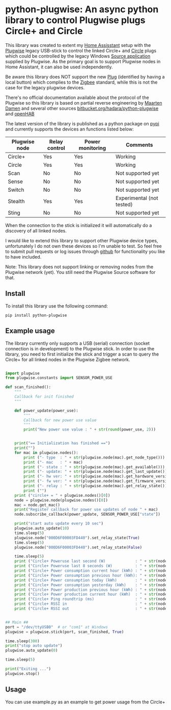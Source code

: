 # python-plugwise: An async python library to control Plugwise plugs Circle+ and Circle

This library was created to extent my [Home Assisstant](https://home-assistant.io) setup with the [Plugwise](https://plugwise.com) legacy USB-stick to control the linked Circle+ and [Circle](https://www.plugwise.com/en_US/products/circle) plugs which could be controlled by the legacy Windows [Source application](https://www.plugwise.com/en_US/source) supplied by Plugwise.
As the primary goal is to support Plugwise nodes in Home Assistant, it can also be used independently.

Be aware this library does NOT support the new [Plug](https://www.plugwise.com/en_US/products/plug) (identified by having a local button) which complies to the [Zigbee](https://zigbeealliance.org/) standard, while this is not the case for the legacy plugwise devices.

There's no official documentation available about the protocol of the Plugwise so this library is based on partial reverse engineering by [Maarten Damen](https://maartendamen.com/category/plugwise-unleashed/)
and several other sources [bitbucket.org/hadara/python-plugwise](https://bitbucket.org/hadara/python-plugwise/wiki/Home) and [openHAB](https://github.com/openhab/openhab-addons)

The latest version of the library is published as a python package on [pypi](https://pypi.python.org/pypi/python-plugwise) and currently supports the devices an functions listed below:

| Plugwise node | Relay control | Power monitoring | Comments |
| ----------- | ----------- | ----------- | ----------- |
| Circle+ | Yes | Yes | Working |
| Circle | Yes | Yes | Working |
| Scan | No | No | Not supported yet |
| Sense | No | No | Not supported yet |
| Switch | No | No | Not supported yet |
| Stealth | Yes | Yes | Experimental (not tested) |
| Sting | No | No | Not supported yet |

When the connection to the stick is initialized it will automatically do a discovery of all linked nodes.

I would like to extend this library to support other Plugwise device types, unfortunately I do not own these devices so I'm unable to test. So feel free to submit pull requests or log issues through [github](https://github.com/brefra/python-plugwise) for functionality you like to have included.

Note: This library does not support linking or removing nodes from the Plugwise network (yet). You still need the Plugwise Source software for that.

## Install

To install this library use the following command:
```
pip install python-plugwise
```

## Example usage

The library currently only supports a USB (serial) connection (socket connection is in development) to the Plugwise stick. In order to use the library, you need to first initialize the stick and trigger a scan to query the Circle+ for all linked nodes in the Plugwise Zigbee network.

```python

import plugwise
from plugwise.constants import SENSOR_POWER_USE

def scan_finished():
    """
    Callback for init finished
    """

    def power_update(power_use):
        """
        Callback for new power use value
        """
        print("New power use value : " + str(round(power_use, 2)))


    print("== Initialization has finished ==")
    print("")
    for mac in plugwise.nodes():
        print ("- type  : " + str(plugwise.node(mac).get_node_type()))
        print ("- mac   : " + mac)
        print ("- state : " + str(plugwise.node(mac).get_available()))
        print ("- update: " + str(plugwise.node(mac).get_last_update()))
        print ("- hw ver: " + str(plugwise.node(mac).get_hardware_version()))
        print ("- fw ver: " + str(plugwise.node(mac).get_firmware_version()))
        print ("- relay : " + str(plugwise.node(mac).get_relay_state()))
        print ("")
    print ("circle+ = " + plugwise.nodes()[0])
    node = plugwise.node(plugwise.nodes()[0])
    mac = node.get_mac()
    print("Register callback for power use updates of node " + mac)
    node.subscribe_callback(power_update, SENSOR_POWER_USE["state"])

    print("start auto update every 10 sec")
    plugwise.auto_update(10)
    time.sleep(5)
    plugwise.node("000D6F00003FD440").set_relay_state(True)
    time.sleep(5)
    plugwise.node("000D6F00003FD440").set_relay_state(False)

    time.sleep(5)
    print ("Circle+ Poweruse last second (W)             : " + str(node.get_power_usage()))
    print ("Circle+ Poweruse last 8 seconds (W)          : " + str(node.get_power_usage_8_sec()))
    print ("Circle+ Power consumption current hour (kWh) : " + str(node.get_power_consumption_current_hour()))
    print ("Circle+ Power consumption previous hour (kWh): " + str(node.get_power_consumption_previous_hour()))
    print ("Circle+ Power consumption today (kWh)        : " + str(node.get_power_consumption_today()))
    print ("Circle+ Power consumption yesterday (kWh)    : " + str(node.get_power_consumption_yesterday()))
    print ("Circle+ Power production previous hour (kWh) : " + str(node.get_power_production_current_hour()))
    print ("Circle+ Power production current hour (kWh)  : " + str(node.get_power_production_previous_hour()))
    print ("Circle+ Ping roundtrip (ms)                  : " + str(node.get_ping()))
    print ("Circle+ RSSI in                              : " + str(node.get_rssi_in()))
    print ("Circle+ RSSI out                             : " + str(node.get_rssi_out()))


## Main ##
port = "/dev/ttyUSB0"  # or "com1" at Windows
plugwise = plugwise.stick(port, scan_finished, True)

time.sleep(300)
print("stop auto update")
plugwise.auto_update(0)

time.sleep(5)

print("Exiting ...")
plugwise.stop()
```

## Usage

You can use example.py as an example to get power usage from the Circle+
